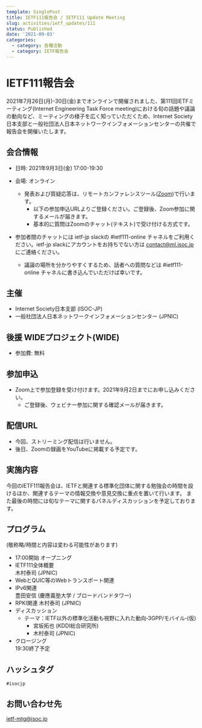 ```yaml
---
template: SinglePost
title: IETF111報告会 / IETF111 Update Meeting
slug: activities/ietf_updates/111
status: Published
date: '2021-09-03'
categories:
  - category: 各種活動
  - category: IETF報告会
---
```


# IETF111報告会

2021年7月26日(月)-30日(金)までオンラインで開催されました、第111回IETFミーティング(Internet Engineering Task Force meeting)における旬の話題や議論の動向など、ミーティングの様子を広く知っていただくため、Internet Society 日本支部と一般社団法人日本ネットワークインフォメーションセンターの共催で報告会を開催いたします。

## 会合情報
* 日時: 2021年9月3日(金) 17:00-19:30

* 会場: オンライン
    *  発表および質疑応答は、リモートカンファレンスツール([Zoom](https://zoom.us))で行います。
        *  以下の参加申込URLよりご登録ください。ご登録後、Zoom参加に関するメールが届きます。
        *  基本的に質問はZoomのチャット(テキスト)で受け付ける方式です。
*  参加者間のチャットには ietf-jp slackの #ietf111-online チャネルをご利用ください。ietf-jp slackにアカウントをお持ちでない方は contact@ml.isoc.jp にご連絡ください。
    *  議論の場所を分かりやすくするため、話者への質問などは #ietf111-online チャネルに書き込んでいただけば幸いです。

## 主催
*  Internet Society日本支部 (ISOC-JP)
*  一般社団法人日本ネットワークインフォメーションセンター (JPNIC) 

## 後援 WIDEプロジェクト(WIDE)

* 参加費: 無料

## 参加申込
*  Zoom上で参加登録を受け付けます。2021年9月2日までにお申し込みください。
    *  ご登録後、ウェビナー参加に関する確認メールが届きます。

## 配信URL

*  今回、ストリーミング配信は行いません。
*  後日、Zoomの録画をYouTubeに掲載する予定です。

## 実施内容

今回のIETF111報告会は、IETFと関連する標準化団体に関する勉強会の時間を設けるほか、関連するテーマの情報交換や意見交換に重点を置いて行います。
また最後の時間には旬なテーマに関するパネルディスカッションを予定しております。

## プログラム

(敬称略/時間と内容は変わる可能性があります)

* 17:00開始 
オープニング   
* IETF111全体概要  
木村泰司 (JPNIC)
* WebとQUIC等のWebトランスポート関連
* IPv6関連  
豊田安信 (慶應義塾大学 / ブロードバンドタワー)
* RPKI関連 
木村泰司 (JPNIC)
* ディスカッション
    * テーマ：IETF以外の標準化活動も視野に入れた動向‐3GPP/モバイル‐(仮)
        * 宮坂拓也 (KDDI総合研究所)
        * 木村泰司 (JPNIC)
* クロージング  
19:30終了予定

## ハッシュタグ

`#isocjp` 

## お問い合わせ先
ietf-mtg@isoc.jp
